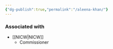 ```yaml
---
{"dg-publish":true,"permalink":"/aleena-khan/"}
---
```


### Associated with
- [[NICW\|NICW]]
	- Commissioner